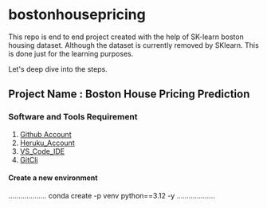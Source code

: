 # bostonhousepricing
This repo is end to end project created with the help of SK-learn boston housing dataset. Although the dataset is currently removed by SKlearn. This is done just for the learning purposes.

Let's deep dive into the steps.

## Project Name : Boston House Pricing Prediction

### Software and Tools Requirement

1. [Github Account](https://github.com)
2. [Heruku_Account](https://signup.heroku.com/)
3. [VS_Code_IDE](https://code.visualstudio.com/download)
4. [GitCli](https://git-scm.com/downloads)

#### Create a new environment 

...................
conda create -p venv python==3.12 -y
...................
